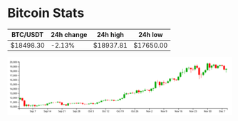 # Bitcoin Stats

BTC/USDT|24h change|24h high|24h low|
|---|---|---|---|
|$18498.30|-2.13%|$18937.81|$17650.00|

<img src="./chart.svg">
